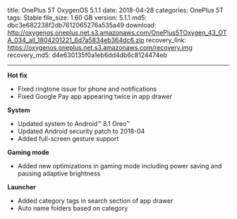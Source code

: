 title: OnePlus 5T OxygenOS 5.1.1
date: 2018-04-28
categories: OnePlus 5T
tags: Stable
file_size: 1.60 GB
version: 5.1.1
md5: dbc3e682238f2db7612065276a535a49
download: http://oxygenos.oneplus.net.s3.amazonaws.com/OnePlus5TOxygen_43_OTA_034_all_1804201221_6d7a5834eb364dc6.zip
recovery_link: https://oxygenos.oneplus.net.s3.amazonaws.com/recovery.img
recovery_md5: d4e630135f0a1eb6dd4db6c8124474eb

---
**Hot fix**
* Fixed ringtone issue for phone and notifications
* Fixed Google Pay app appearing twice in app drawer
 
**System**
* Updated system to Android™ 8.1 Oreo™
* Updated Android security patch to 2018-04
* Added full-screen gesture support
 
**Gaming mode**
* Added new optimizations in gaming mode including power saving and pausing adaptive brightness
 
**Launcher**
* Added category tags in search section of app drawer
* Auto name folders based on category
